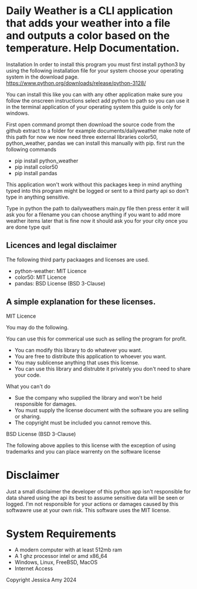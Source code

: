 # Daily Weather is a CLI application that adds your weather into a file and outputs a color based on the temperature. Help Documentation.

Installation
In order to install this program you must first install python3 by using the following installation file for your system choose your operating system in the download page.
https://www.python.org/downloads/release/python-3128/

You can install this like you can with any other application make sure you follow the onscreen instructions select add python to path so you can use it in the terminal application of your operating system this guide is only for windows.

First open command prompt then download the source code from the github extract to a folder for example documents/dailyweather make note of this path for now we now need three external libraries color50, python_weather, pandas we can install this manually with pip. first run the following commands 

- pip install python_weather
- pip install color50
- pip install pandas

This application won't work without this packages keep in mind anything typed into this program might be logged or sent to a third party api so don't type in anything sensitive.


Type in python the path to dailyweathers main.py file then press enter it will ask you for a filename you can choose anything if you want to add more weather items later that is fine now it should ask you for your city once you are done type quit

## Licences and legal disclaimer

The following third party packaages and licenses are used.

- python-weather:  MIT Licence
- color50: MIT Licence
- pandas: BSD License (BSD 3-Clause)

## A simple explanation for these licenses.

MIT Licence

You may do the following.

You can use this for commerical use such as selling the program for profit.

- You can modify this library to do whatever you want.
- You are free to distribute this application to whoever you want.
- You may sublicense anything that uses this license.
- You can use this library and distrubte it privately you don't need to share your code.

What you can't do

- Sue the company who supplied the library and won't be held responsible for damages.
- You must supply the license document with the software you are selling or sharing.
- The copyright must be included you cannot remove this.

BSD License (BSD 3-Clause)

The following above applies to this license with the exception of using trademarks and you can place warrenty on the software license

# Disclaimer

Just a small disclaimer the developer of this python app isn't responsible for data shared using the api its best to assume sensitive data will be seen or logged. I'm not responsible for your actions or damages caused by this softwawre use at your own risk.
This software uses the MIT license.

# System Requirements
- A modern computer with at least 512mb ram
- A 1 ghz processor intel or amd x86_64
- Windows, Linux, FreeBSD, MacOS
- Internet Access

Copyright Jessica Amy 2024



